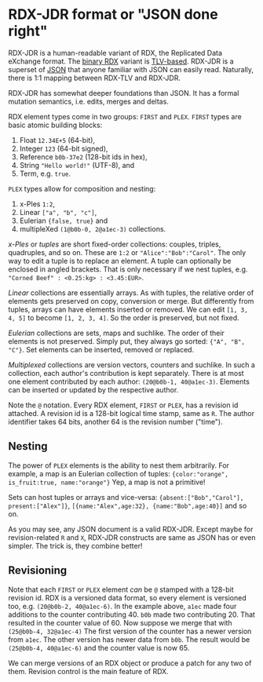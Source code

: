 #   RDX-JDR format or "JSON done right"

RDX-JDR is a human-readable variant of RDX, the Replicated Data eXchange format.
The [binary RDX][r] variant is [TLV-based][t].
RDX-JDR is a superset of [JSON][j] that anyone familiar with JSON can easily read.
Naturally, there is 1:1 mapping between RDX-TLV and RDX-JDR.

RDX-JDR has somewhat deeper foundations than JSON.
It has a formal mutation semantics, i.e. edits, merges and deltas.

RDX element types come in two groups: `FIRST` and `PLEX`.
`FIRST` types are basic atomic building blocks:
 1. Float `12.34E+5` (64-bit),
 2. Integer `123` (64-bit signed),
 3. Reference `b0b-37e2` (128-bit ids in hex),
 4. String `"Hello world!"` (UTF-8), and
 5. Term, e.g. `true`.

`PLEX` types allow for composition and nesting:
 1. x-Ples `1:2`,
 2. Linear `["a", "b", "c"]`,
 3. Eulerian `{false, true}` and
 4. multipleXed `(1@b0b-0, 2@a1ec-3)` collections.

*x-Ples* or *tuples* are short fixed-order collections: couples, triples, quadruples, and so on.
These are `1:2` or `"Alice":"Bob":"Carol"`.
The only way to edit a tuple is to replace an element.
A tuple can optionally be enclosed in angled brackets.
That is only necessary if we nest tuples, e.g. `"Corned Beef" : <0.25:kg> : <3.45:EUR>`.

*Linear* collections are essentially arrays.
As with tuples, the relative order of elements gets preserved on copy, conversion or merge.
But differently from tuples, arrays can have elements inserted or removed.
We can edit `[1, 3, 4, 5]` to become `[1, 2, 3, 4]`.
So the order is preserved, but not fixed.

*Eulerian* collections are sets, maps and suchlike.
The order of their elements is not preserved.
Simply put, they always go sorted: `{"A", "B", "C"}`.
Set elements can be inserted, removed or replaced.

*Multiplexed* collections are version vectors, counters and suchlike.
In such a collection, each author's contribution is kept separately.
There is at most one element contributed by each author: `(20@b0b-1, 40@a1ec-3)`.
Elements can be inserted or updated by the respective author.

Note the `@` notation.
Every RDX element, `FIRST` or `PLEX`, has a revision id attached.
A revision id is a 128-bit logical time stamp, same as `R`.
The author identifier takes 64 bits, another 64 is the revision number ("time").

##  Nesting

The power of `PLEX` elements is the ability to nest them arbitrarily.
For example, a map is an Eulerian collection of tuples:
`{color:"orange", is_fruit:true, name:"orange"}`
Yep, a map is not a primitive!

Sets can host tuples or arrays and vice-versa:
`{absent:["Bob","Carol"], present:["Alex"]}`,
`[{name:"Alex",age:32}, {name:"Bob",age:40}]` and so on.

As you may see, any JSON document is a valid RDX-JDR.
Except maybe for revision-related `R` and `X`, RDX-JDR constructs are same as JSON has or even simpler.
The trick is, they combine better!

##  Revisioning

Note that each `FIRST` or `PLEX` element *can* be `@` stamped with a 128-bit revision id.
RDX is a versioned data format, so every element is versioned too, e.g. `(20@b0b-2, 40@a1ec-6)`.
In the example above, `a1ec` made four additions to the counter contributing 40.
`b0b` made two contributing 20.
That resulted in the counter value of 60.
Now suppose we merge that with `(25@b0b-4, 32@a1ec-4)`
The first version of the counter has a newer version from `a1ec`.
The other version has newer data from `b0b`.
The result would be `(25@b0b-4, 40@a1ec-6)` and the counter value is now 65.

We can merge versions of an RDX object or produce a patch for any two of them.
Revision control is the main feature of RDX.

[j]: http://json.org
[r]: ./RDX.md
[t]: ../abc/TLV.md
